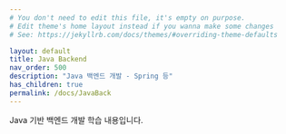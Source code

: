 ```yaml
---
# You don't need to edit this file, it's empty on purpose.
# Edit theme's home layout instead if you wanna make some changes
# See: https://jekyllrb.com/docs/themes/#overriding-theme-defaults

layout: default
title: Java Backend
nav_order: 500
description: "Java 백엔드 개발 - Spring 등"
has_children: true
permalink: /docs/JavaBack
---
```


Java 기반 백엔드 개발 학습 내용입니다.
